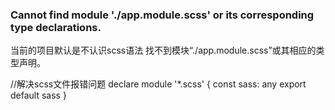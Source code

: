 ### Cannot find module './app.module.scss' or its corresponding type declarations.
当前的项目默认是不认识scss语法
找不到模块“./app.module.scss”或其相应的类型声明。

//解决scss文件报错问题
declare module '*.scss' {
  const sass: any
  export default sass
}
